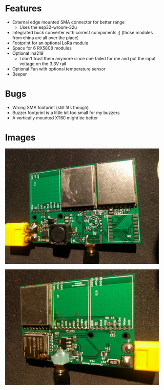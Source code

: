 # Features
 - External edge mounted SMA connector for better range
   - Uses the esp32-wroom-32u
 - Integrated buck converter with correct components ;) (those modules from china are all over the place)
 - Footprint for an optional LoRa module
 - Space for 6 RX5808 modules
 - Optional ina219
    - I don't trust them anymore since one failed for me and put the input voltage on the 3.3V rail
 - Optional Fan with optional temperature sensor
 - Beeper

# Bugs
 - Wrong SMA footprint (still fits though)
 - Buzzer footprint is a little bit too small for my buzzers
 - A vertically mounted XT60 might be better

# Images

![PCB Side 1](img/pic_1.jpg)

![PCB Side 2](img/pic_2.jpg)
